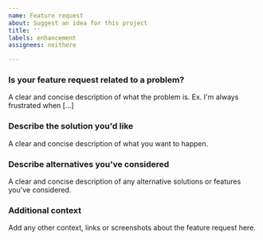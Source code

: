 ```yaml
---
name: Feature request
about: Suggest an idea for this project
title: ''
labels: enhancement
assignees: neithere

---
```


### Is your feature request related to a problem?

A clear and concise description of what the problem is. Ex. I'm always frustrated when [...]

### Describe the solution you'd like

A clear and concise description of what you want to happen.

### Describe alternatives you've considered

A clear and concise description of any alternative solutions or features you've considered.

### Additional context

Add any other context, links or screenshots about the feature request here.
